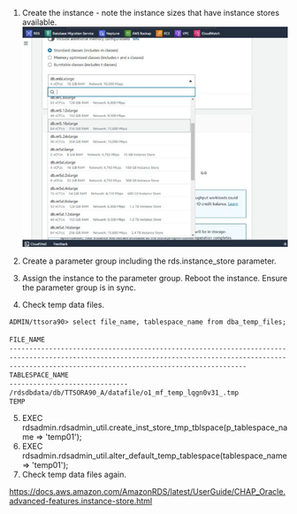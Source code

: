 1. Create the instance - note the instance sizes that have instance stores available.
![Optional Text](instance_store_01.jpg)

2. Create a parameter group including the rds.instance_store parameter.
3. Assign the instance to the parameter group. Reboot the instance. Ensure the parameter group is in sync.
4. Check temp data files.
```
ADMIN/ttsora90> select file_name, tablespace_name from dba_temp_files;

FILE_NAME
--------------------------------------------------------------------------------------------------------------------------------------------------------------------------------------------------------
TABLESPACE_NAME
------------------------------
/rdsdbdata/db/TTSORA90_A/datafile/o1_mf_temp_lqgn0v31_.tmp
TEMP
```
5. EXEC rdsadmin.rdsadmin_util.create_inst_store_tmp_tblspace(p_tablespace_name => 'temp01');
6. EXEC rdsadmin.rdsadmin_util.alter_default_temp_tablespace(tablespace_name => 'temp01');
7. Check temp data files again.






https://docs.aws.amazon.com/AmazonRDS/latest/UserGuide/CHAP_Oracle.advanced-features.instance-store.html



